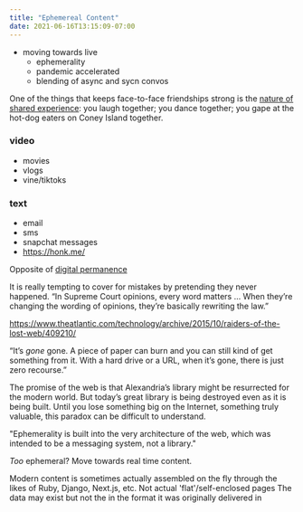 ```yaml
---
title: "Ephemereal Content"
date: 2021-06-16T13:15:09-07:00
---
```


-   moving towards live
    -   ephemerality
    -   pandemic accelerated
    -   blending of async and sycn convos

One of the things that keeps face-to-face friendships strong is the [nature of shared experience](http://psycnet.apa.org/psycinfo/2001-00651-001): you laugh together; you dance together; you gape at the hot-dog eaters on Coney Island together.

### video
* movies
* vlogs
* vine/tiktoks

### text
* email
* sms
* snapchat messages
* https://honk.me/

Opposite of [digital permanence](/thoughts/digital-permanence)

It is really tempting to cover for mistakes by pretending they never happened.
“In Supreme Court opinions, every word matters … When they’re changing the wording of opinions, they’re basically rewriting the law.”

https://www.theatlantic.com/technology/archive/2015/10/raiders-of-the-lost-web/409210/

“It’s _gone_ gone. A piece of paper can burn and you can still kind of get something from it. With a hard drive or a URL, when it’s gone, there is just zero recourse.”

The promise of the web is that Alexandria’s library might be resurrected for the modern world. But today’s great library is being destroyed even as it is being built. Until you lose something big on the Internet, something truly valuable, this paradox can be difficult to understand.

"Ephemerality is built into the very architecture of the web, which was intended to be a messaging system, not a library."

*Too* ephemeral? Move towards real time content.

Modern content is sometimes actually assembled on the fly through the likes of Ruby, Django, Next.js, etc. Not actual 'flat'/self-enclosed pages
The data may exist but not the in the format it was originally delivered in
